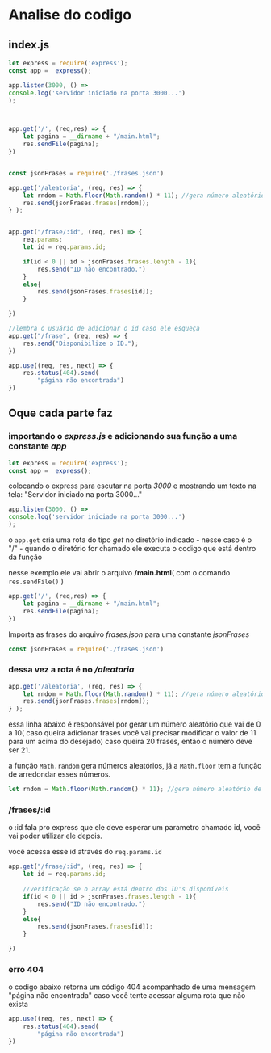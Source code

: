 # Analise do codigo

<h2>index.js</h2>

```js 
let express = require('express');
const app =  express();

app.listen(3000, () => 
console.log('servidor iniciado na porta 3000...')
);



app.get('/', (req,res) => {
    let pagina = __dirname + "/main.html";
    res.sendFile(pagina);
})


const jsonFrases = require('./frases.json')

app.get('/aleatoria', (req, res) => {
    let rndom = Math.floor(Math.random() * 11); //gera número aleatório de 0 a 10
    res.send(jsonFrases.frases[rndom]);
} );


app.get("/frase/:id", (req, res) => {
    req.params;
    let id = req.params.id;

    if(id < 0 || id > jsonFrases.frases.length - 1){
        res.send("ID não encontrado.")
    }
    else{
        res.send(jsonFrases.frases[id]);
    }

})

//lembra o usuário de adicionar o id caso ele esqueça
app.get("/frase", (req, res) => {
    res.send("Disponibilize o ID.");
})

app.use((req, res, next) => {
    res.status(404).send(
        "página não encontrada")
})
```

<h2>Oque cada parte faz</h2>



<h3>importando o <i>express.js</i> e adicionando sua função a uma constante <i>app</i></h3>

```js 
let express = require('express');
const app =  express();
```
colocando o express para escutar na porta <i>3000</i> e mostrando um texto na tela: "Servidor iniciado na porta 3000..."
```js 
app.listen(3000, () => 
console.log('servidor iniciado na porta 3000...')
);
```

o <code>app.get</code> cria uma rota do tipo <i>get</i> no diretório indicado - nesse caso é o "/" - quando o diretório for chamado ele executa o codigo que está dentro da função

nesse exemplo ele vai abrir o arquivo <b>/main.html</b>( com o comando <code>res.sendFile()</code> )
```js 
app.get('/', (req,res) => {
    let pagina = __dirname + "/main.html";
    res.sendFile(pagina);
})

```

Importa as frases do arquivo <i>frases.json</i> para uma constante <i>jsonFrases</i>
```js 
const jsonFrases = require('./frases.json')

```

<h3>dessa vez a rota é no <i>/aleatoria</i></h3>

```js 
app.get('/aleatoria', (req, res) => {
    let rndom = Math.floor(Math.random() * 11); //gera número aleatório de 0 a 10
    res.send(jsonFrases.frases[rndom]);
} );

```
essa linha abaixo é responsável por gerar um número aleatório que vai de 0 a 10( caso queira adicionar frases você vai precisar modificar o valor de 11 para um acima do desejado)
caso queira 20 frases, então o número deve ser 21.

a função <code>Math.random</code> gera números aleatórios, já a <code>Math.floor</code> tem a função de arredondar esses números.
```js 
let rndom = Math.floor(Math.random() * 11); //gera número aleatório de 0 a 10
```

<h3>/frases/:id</h3>

o :id fala pro express que ele deve esperar um parametro chamado id, você vai poder utilizar ele depois. 

você acessa esse id através do <code>req.params.id</code>
```js 
app.get("/frase/:id", (req, res) => {
    let id = req.params.id;
    
    //verificação se o array está dentro dos ID's disponíveis
    if(id < 0 || id > jsonFrases.frases.length - 1){
        res.send("ID não encontrado.")
    }
    else{
        res.send(jsonFrases.frases[id]);
    }

})
```

<h3>erro 404</h3>

o codigo abaixo retorna um código 404 acompanhado de uma mensagem "página não encontrada" caso você tente acessar alguma rota que não exista

```js
app.use((req, res, next) => {
    res.status(404).send(
        "página não encontrada")
})
```
